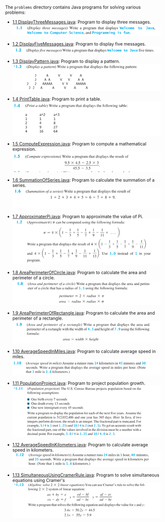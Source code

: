 The `problems` directory contains Java programs for solving various problems:

- [1.1 DisplayThreeMessages.java](problems/DisplayThreeMessages.java): Program to display three messages.
![Image 1.1](Resources/1.1.png)

- [1.2 DisplayFiveMessages.java](problems/DisplayFiveMessages.java): Program to display five messages.
![Image 1.2](Resources/1.2.png)

- [1.3 DisplayPattern.java](problems/DisplayPattern.java): Program to display a pattern.
![Image 1.3](Resources/1.3.png)

- [1.4 PrintTable.java](problems/PrintTable.java): Program to print a table.
![Image 1.4](Resources/1.4.png)

- [1.5 ComputeExpression.java](problems/ComputeExpression.java): Program to compute a mathematical expression.
![Image 1.5](Resources/1.5.png)

- [1.6 SummationOfSeries.java](problems/SummationOfSeries.java): Program to calculate the summation of a series.
![Image 1.6](Resources/1.6.png)

- [1.7 ApproximaterPi.java](problems/ApproximaterPi.java): Program to approximate the value of Pi.
![Image 1.7](Resources/1.7.png)

- [1.8 AreaPerimeterOfCircle.java](problems/AreaPerimeterOfCircle.java): Program to calculate the area and perimeter of a circle.
![Image 1.8](Resources/1.8.png)

- [1.9 AreaPerimeterOfRectangle.java](problems/AreaPerimeterOfRectangle.java): Program to calculate the area and perimeter of a rectangle.
![Image 1.9](Resources/1.9.png)

- [1.10 AverageSpeedInMiles.java](problems/AverageSpeedInMiles.java): Program to calculate average speed in miles.
![Image 1.10](Resources/1.10.png)

- [1.11 PopulationProject.java](problems/PopulationProject.java): Program to project population growth.
![Image 1.11](Resources/1.11.png)

- [1.12 AverageSpeedInKilometers.java](problems/AverageSpeedInKilometers.java): Program to calculate average speed in kilometers.
![Image 1.12](Resources/1.12.png)

- [1.13 SimultaneousUsingCramerRule.java](problems/SimultaneousUsingCramerRule.java): Program to solve simultaneous equations using Cramer's
![Image 1.13](Resources/1.13.png)